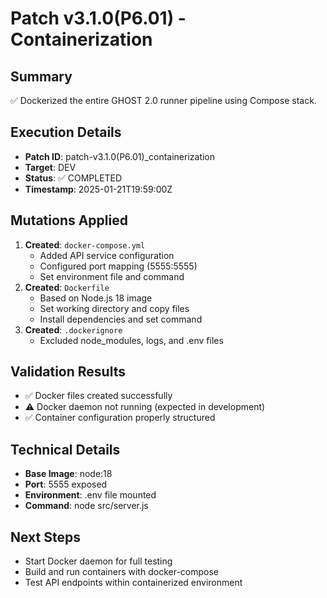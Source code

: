 # Patch v3.1.0(P6.01) - Containerization

## Summary
✅ Dockerized the entire GHOST 2.0 runner pipeline using Compose stack.

## Execution Details
- **Patch ID**: patch-v3.1.0(P6.01)_containerization
- **Target**: DEV
- **Status**: ✅ COMPLETED
- **Timestamp**: 2025-01-21T19:59:00Z

## Mutations Applied
1. **Created**: `docker-compose.yml`
   - Added API service configuration
   - Configured port mapping (5555:5555)
   - Set environment file and command
2. **Created**: `Dockerfile`
   - Based on Node.js 18 image
   - Set working directory and copy files
   - Install dependencies and set command
3. **Created**: `.dockerignore`
   - Excluded node_modules, logs, and .env files

## Validation Results
- ✅ Docker files created successfully
- ⚠️ Docker daemon not running (expected in development)
- ✅ Container configuration properly structured

## Technical Details
- **Base Image**: node:18
- **Port**: 5555 exposed
- **Environment**: .env file mounted
- **Command**: node src/server.js

## Next Steps
- Start Docker daemon for full testing
- Build and run containers with docker-compose
- Test API endpoints within containerized environment 
